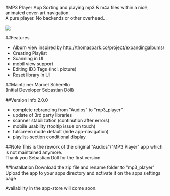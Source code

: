 #MP3 Player App
Sorting and playing mp3 & m4a files within a nice, animated cover-art navigation.<br>
A pure player. No backends or other overhead...

![](https://github.com/z000ao8q/screenshots/blob/master/mp3_player.png)


##Features
- Album view inspired by http://thomaspark.co/project/expandingalbums/ 
- Creating Playlist
- Scanning in UI
- mobil view support
- Editing ID3 Tags (incl. picture)
- Reset library in UI

##Maintainer
Marcel Scherello<br>
(Initial Developer Sebastian Döll)

##Version Info
2.0.0
- complete rebranding from "Audios" to "mp3_player"
- update of 3rd party libraries
- scanner stabilization (continution after errors)
- mobile usability (tooltip issue on touch)
- fulscreen mode default (hide app-navigation)
- playlist-section conditional display

##Note
This is the rework of the original "Audios"/"MP3 Player" app which is not maintained anymore. <br>
Thank you Sebastian Döll for the first version

##Installation
Download the zip file and rename folder to "mp3_player"<br>
Upload the app to your apps directory and activate it on the apps settings page

Availability in the app-store will come soon.
